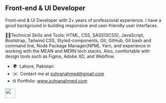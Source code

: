 Front-end & UI Developer
-----------------------

Front-end & UI Developer with 2+ years of professional experience. I have a good background in building responsive and user-friendly user interfaces. 

👨‍💻Technical Skills and Tools: HTML, CSS, SASS(SCSS), JavaScript, Bootstrap, Tailwind CSS, Styled-components, Git, GitHub, Git bash and command line, Node Package Manager(NPM), Yarn, and experience in working with the MEAN and MERN tech stacks. Also, comfortable with design tools such as Figma, Adobe XD, and Webflow.

*   🌍  Lahore, Pakistan
*   ✉️  Contact me at [zuhranahmed@gmail.com](mailto:zuhranahmed@gmail.com)
*   🌐  Portfolio: <a href="http://www.zuhranahmed.com" target="_blank">www.zuhranahmed.com</a>
                    
<p align="left"><a href="https://www.linkedin.com/in/zuhranahmed" target="_blank" rel="noreferrer"><img src="https://raw.githubusercontent.com/danielcranney/readme-generator/main/public/icons/socials/linkedin.svg" width="32" height="32" /></a></p>
